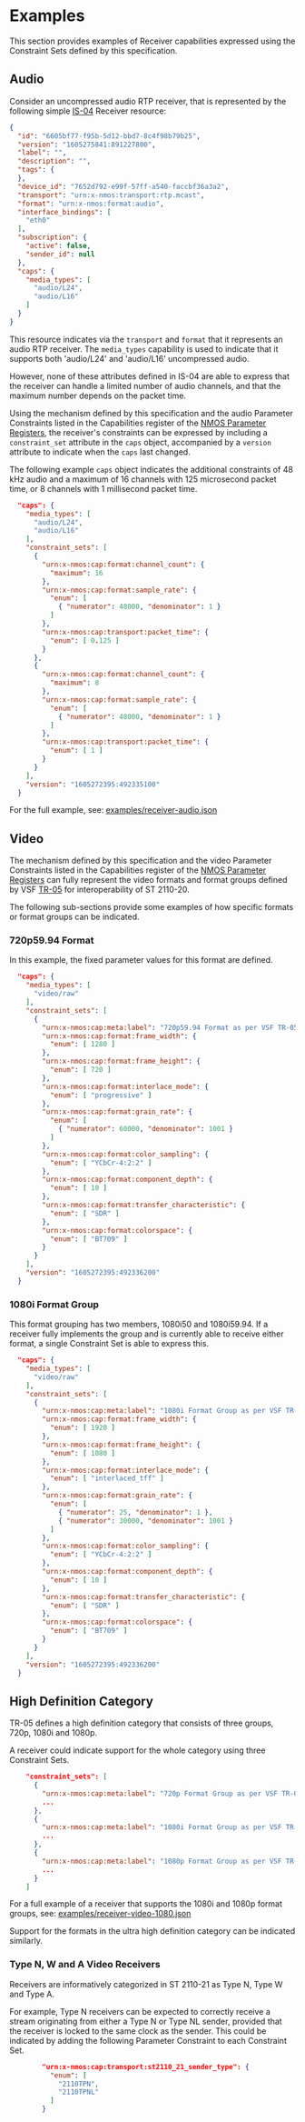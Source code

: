 # Examples

This section provides examples of Receiver capabilities expressed using the Constraint Sets defined by this specification.

## Audio

Consider an uncompressed audio RTP receiver, that is represented by the following simple [IS-04][] Receiver resource:

```json
{
  "id": "6605bf77-f95b-5d12-bbd7-8c4f98b79b25",
  "version": "1605275841:891227800",
  "label": "",
  "description": "",
  "tags": {
  },
  "device_id": "7652d792-e99f-57ff-a540-faccbf36a3a2",
  "transport": "urn:x-nmos:transport:rtp.mcast",
  "format": "urn:x-nmos:format:audio",
  "interface_bindings": [
    "eth0"
  ],
  "subscription": {
    "active": false,
    "sender_id": null
  },
  "caps": {
    "media_types": [
      "audio/L24",
      "audio/L16"
    ]
  }
}
```

This resource indicates via the `transport` and `format` that it represents an audio RTP receiver.
The `media_types` capability is used to indicate that it supports both 'audio/L24' and 'audio/L16' uncompressed audio.

However, none of these attributes defined in IS-04 are able to express that the receiver can handle a limited number of audio channels, and that the maximum number depends on the packet time.

Using the mechanism defined by this specification and the audio Parameter Constraints listed in the Capabilities register of the [NMOS Parameter Registers][], the receiver's constraints can be expressed by including a `constraint_set` attribute in the `caps` object, accompanied by a `version` attribute to indicate when the `caps` last changed.

The following example `caps` object indicates the additional constraints of 48 kHz audio and a maximum of 16 channels with 125 microsecond packet time, or 8 channels with 1 millisecond packet time.

```json
  "caps": {
    "media_types": [
      "audio/L24",
      "audio/L16"
    ],
    "constraint_sets": [
      {
        "urn:x-nmos:cap:format:channel_count": {
          "maximum": 16
        },
        "urn:x-nmos:cap:format:sample_rate": {
          "enum": [
            { "numerator": 48000, "denominator": 1 }
          ]
        },
        "urn:x-nmos:cap:transport:packet_time": {
          "enum": [ 0.125 ]
        }
      },
      {
        "urn:x-nmos:cap:format:channel_count": {
          "maximum": 8
        },
        "urn:x-nmos:cap:format:sample_rate": {
          "enum": [
            { "numerator": 48000, "denominator": 1 }
          ]
        },
        "urn:x-nmos:cap:transport:packet_time": {
          "enum": [ 1 ]
        }
      }
    ],
    "version": "1605272395:492335100"
  }
```

For the full example, see:
[examples/receiver-audio.json](/examples/receiver-audio.json)

## Video

The mechanism defined by this specification and the video Parameter Constraints listed in the Capabilities register of the [NMOS Parameter Registers][] can fully represent the video formats and format groups defined by VSF [TR-05][] for interoperability of ST 2110-20.

The following sub-sections provide some examples of how specific formats or format groups can be indicated.

### 720p59.94 Format

In this example, the fixed parameter values for this format are defined.

```json
  "caps": {
    "media_types": [
      "video/raw"
    ],
    "constraint_sets": [
      {
        "urn:x-nmos:cap:meta:label": "720p59.94 Format as per VSF TR-05:2018",
        "urn:x-nmos:cap:format:frame_width": {
          "enum": [ 1280 ]
        },
        "urn:x-nmos:cap:format:frame_height": {
          "enum": [ 720 ]
        },
        "urn:x-nmos:cap:format:interlace_mode": {
          "enum": [ "progressive" ]
        },
        "urn:x-nmos:cap:format:grain_rate": {
          "enum": [
            { "numerator": 60000, "denominator": 1001 }
          ]
        },
        "urn:x-nmos:cap:format:color_sampling": {
          "enum": [ "YCbCr-4:2:2" ]
        },
        "urn:x-nmos:cap:format:component_depth": {
          "enum": [ 10 ]
        },
        "urn:x-nmos:cap:format:transfer_characteristic": {
          "enum": [ "SDR" ]
        },
        "urn:x-nmos:cap:format:colorspace": {
          "enum": [ "BT709" ]
        }
      }
    ],
    "version": "1605272395:492336200"
  }
```

### 1080i Format Group

This format grouping has two members, 1080i50 and 1080i59.94. If a receiver fully implements the group and is currently able to receive either format, a single Constraint Set is able to express this.

```json
  "caps": {
    "media_types": [
      "video/raw"
    ],
    "constraint_sets": [
      {
        "urn:x-nmos:cap:meta:label": "1080i Format Group as per VSF TR-05:2018",
        "urn:x-nmos:cap:format:frame_width": {
          "enum": [ 1920 ]
        },
        "urn:x-nmos:cap:format:frame_height": {
          "enum": [ 1080 ]
        },
        "urn:x-nmos:cap:format:interlace_mode": {
          "enum": [ "interlaced_tff" ]
        },
        "urn:x-nmos:cap:format:grain_rate": {
          "enum": [
            { "numerator": 25, "denominator": 1 },
            { "numerator": 30000, "denominator": 1001 }
          ]
        },
        "urn:x-nmos:cap:format:color_sampling": {
          "enum": [ "YCbCr-4:2:2" ]
        },
        "urn:x-nmos:cap:format:component_depth": {
          "enum": [ 10 ]
        },
        "urn:x-nmos:cap:format:transfer_characteristic": {
          "enum": [ "SDR" ]
        },
        "urn:x-nmos:cap:format:colorspace": {
          "enum": [ "BT709" ]
        }
      }
    ],
    "version": "1605272395:492336200"
  }
```

## High Definition Category

TR-05 defines a high definition category that consists of three groups, 720p, 1080i and 1080p.

A receiver could indicate support for the whole category using three Constraint Sets.

```json
    "constraint_sets": [
      {
        "urn:x-nmos:cap:meta:label": "720p Format Group as per VSF TR-05:2018",
        ...
      },
      {
        "urn:x-nmos:cap:meta:label": "1080i Format Group as per VSF TR-05:2018",
        ...
      },
      {
        "urn:x-nmos:cap:meta:label": "1080p Format Group as per VSF TR-05:2018",
        ...
      }
    ]
```

For a full example of a receiver that supports the 1080i and 1080p format groups, see:
[examples/receiver-video-1080.json](/examples/receiver-video-1080.json)

Support for the formats in the ultra high definition category can be indicated similarly.

### Type N, W and A Video Receivers

Receivers are informatively categorized in ST 2110-21 as Type N, Type W and Type A.

For example, Type N receivers can be expected to correctly receive a stream originating from either a Type N or Type NL sender, provided that the receiver is locked to the same clock as the sender. This could be indicated by adding the following Parameter Constraint to each Constraint Set.

```json
        "urn:x-nmos:cap:transport:st2110_21_sender_type": {
          "enum": [
            "2110TPN",
            "2110TPNL"
          ]
        }
```

[IS-04]: https://amwa-tv.github.io/nmos-discovery-registration/
"AMWA IS-04 NMOS Discovery and Registration Specification"

[NMOS Parameter Registers]: https://amwa-tv.github.io/nmos-parameter-registers
"Common parameter values for AMWA NMOS Specifications"

[TR-05]: https://www.videoservicesforum.org/download/technical_recommendations/VSF_TR-05_2018-06-23.pdf
"VSF TR-05: Essential Formats and Descriptions for Interoperability of SMPTE ST 2110-20 Video Signals"

